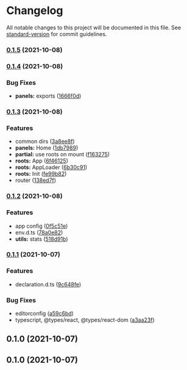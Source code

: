 # Changelog

All notable changes to this project will be documented in this file. See [standard-version](https://github.com/conventional-changelog/standard-version) for commit guidelines.

### [0.1.5](https://github.com/clickpick/cra-template-vkma/compare/v0.1.4...v0.1.5) (2021-10-08)

### [0.1.4](https://github.com/clickpick/cra-template-vkma/compare/v0.1.3...v0.1.4) (2021-10-08)


### Bug Fixes

* **panels:** exports ([1666f0d](https://github.com/clickpick/cra-template-vkma/commit/1666f0de19d12520a4634fb6fefd65115e99d280))

### [0.1.3](https://github.com/clickpick/cra-template-vkma/compare/v0.1.2...v0.1.3) (2021-10-08)


### Features

* common dirs ([3a8ee8f](https://github.com/clickpick/cra-template-vkma/commit/3a8ee8f6116967e6cc41065d88bce22e7e2955ef))
* **panels:** Home ([1db7989](https://github.com/clickpick/cra-template-vkma/commit/1db7989cf73be981078117a9608ddaff1898a2fd))
* **partial:** use roots on mount ([f163275](https://github.com/clickpick/cra-template-vkma/commit/f163275364a478d1dac5c2a447b444766cf7e706))
* **roots:** App ([6f46125](https://github.com/clickpick/cra-template-vkma/commit/6f461258694851128e8ba4972940e5a9b3863602))
* **roots:** AppLoader ([6b30c91](https://github.com/clickpick/cra-template-vkma/commit/6b30c9133d560bd658a3331183c187d9d911a6a8))
* **roots:** Init ([fe99b82](https://github.com/clickpick/cra-template-vkma/commit/fe99b8295b0848efc8dadf84ae4bc883aad6b7c7))
* router ([138ed7f](https://github.com/clickpick/cra-template-vkma/commit/138ed7f28858bf9b3fb03e34525a6e759e921f7a))

### [0.1.2](https://github.com/clickpick/cra-template-vkma/compare/v0.1.1...v0.1.2) (2021-10-08)


### Features

* app config ([0f5c51e](https://github.com/clickpick/cra-template-vkma/commit/0f5c51eccb3b3529429c230e9bcfac056f410e86))
* env.d.ts ([78a0e82](https://github.com/clickpick/cra-template-vkma/commit/78a0e823fc382d7ae12d2aee208804fd3088deca))
* **utils:** stats ([518d91b](https://github.com/clickpick/cra-template-vkma/commit/518d91bd9556c59dc0e1f3b55146c6811d8f850a))

### [0.1.1](https://github.com/clickpick/cra-template-vkma/compare/v0.1.0...v0.1.1) (2021-10-07)


### Features

* declaration.d.ts ([9c648fe](https://github.com/clickpick/cra-template-vkma/commit/9c648fea22a2516fc4d215337f007fbcddf56d24))


### Bug Fixes

* editorconfig ([a59c6bd](https://github.com/clickpick/cra-template-vkma/commit/a59c6bda1946be9b4f13ea7ff315007fe9a9d19d))
* typescript, @types/react, @types/react-dom ([a3aa23f](https://github.com/clickpick/cra-template-vkma/commit/a3aa23f31044b94f1aaa0455c22c4a1972293b52))

## 0.1.0 (2021-10-07)

## 0.1.0 (2021-10-07)
